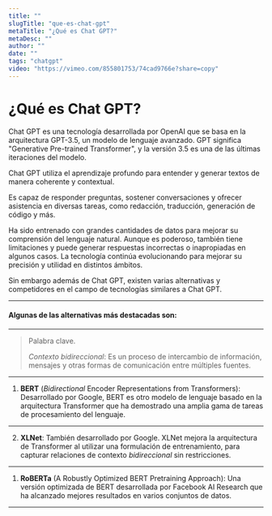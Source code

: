 ```yaml
---
title: ""	
slugTitle: "que-es-chat-gpt"
metaTitle: "¿Qué es Chat GPT?"	
metaDesc: ""	
author: ""	
date: ""	
tags: "chatgpt"
video: "https://vimeo.com/855801753/74cad9766e?share=copy"
---
```

# ¿Qué es Chat GPT?


Chat GPT es una tecnología desarrollada por OpenAI que se basa en la arquitectura GPT-3.5, un modelo de lenguaje avanzado. GPT significa "Generative Pre-trained Transformer", y la versión 3.5 es una de las últimas iteraciones del modelo.

 Chat GPT utiliza el aprendizaje profundo para entender y generar textos de manera coherente y contextual. 
 
 Es capaz de responder preguntas, sostener conversaciones y ofrecer asistencia en diversas tareas, como redacción, traducción, generación de código y más. 
 
 Ha sido entrenado con grandes cantidades de datos para mejorar su comprensión del lenguaje natural.
Aunque es poderoso, también tiene limitaciones y puede generar respuestas incorrectas o inapropiadas en algunos casos. La tecnología continúa evolucionando para mejorar su precisión y utilidad en distintos ámbitos.

Sin embargo además de Chat GPT, existen varias alternativas y competidores en el campo de tecnologías similares a Chat GPT.

---

#### Algunas de las alternativas más destacadas son:

---
> Palabra clave.
>
> _Contexto bidireccional_: Es un proceso de
>intercambio de información, mensajes y otras formas
>de comunicación entre múltiples fuentes.
---
1. **BERT** (_Bidirectional_ Encoder Representations from Transformers): Desarrollado por Google, BERT es otro modelo de lenguaje basado en la arquitectura Transformer que ha demostrado una amplia gama de tareas de procesamiento del lenguaje.
---
2. **XLNet**: También desarrollado por Google. XLNet mejora la arquitectura de Transformer al utilizar una formulación de entrenamiento, para capturar relaciones de contexto _bidireccional_ sin restricciones.
---
1. **RoBERTa** (A Robustly Optimized BERT Pretraining Approach): Una versión optimizada de BERT desarrollada por Facebook AI Research que ha alcanzado mejores resultados en varios conjuntos de datos.

---